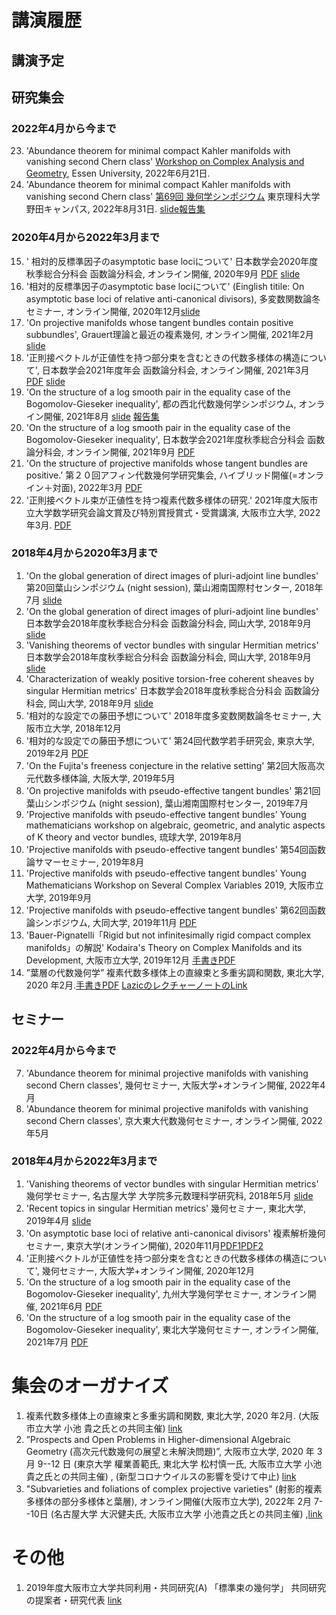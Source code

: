 
# **講演履歴**

## **講演予定**

## **研究集会**

### **2022年4月から今まで**
23. 'Abundance theorem for minimal compact Kahler manifolds with vanishing second Chern class' [Workshop on Complex Analysis and Geometry](https://grauert-tubes-2022.esaga.net), Essen University, 2022年6月21日.
24. 'Abundance theorem for minimal compact Kahler manifolds with vanishing second Chern class' [第69回 幾何学シンポジウム](https://www.mathsoc.jp/~geometry/symp_schedule/geometry_symposium_2022.html) 東京理科大学 野田キャンパス, 2022年8月31日.  [slide](https://masataka123.github.io/blog3/pdf/2022_08_31_Geometry_Symp_2022_slide.pdf)[報告集](https://masataka123.github.io/blog3/pdf/2022_07_20_Geometry_Symp_2022.pdf)


### **2020年4月から2022年3月まで**
15. ' 相対的反標準因子のasymptotic base lociについて' 日本数学会2020年度秋季総合分科会 函数論分科会, オンライン開催, 2020年9月 [PDF](https://masataka123.github.io/blog3/pdf/2020_09_22_P.pdf) [slide](https://masataka123.github.io/blog3/pdf/2020_09_22.pdf) 
16. '相対的反標準因子のasymptotic base lociについて' (Einglish titile: On asymptotic base loci of relative anti-canonical divisors), 多変数関数論冬セミナー, オンライン開催, 2020年12月[slide](https://masataka123.github.io/blog3/pdf/2020_12_17.pdf)
17. 'On projective manifolds whose tangent bundles contain positive subbundles', Grauert理論と最近の複素幾何, オンライン開催, 2021年2月 [slide](https://masataka123.github.io/blog3/pdf/2021_02_06.pdf)
18. '正則接ベクトルが正値性を持つ部分束を含むときの代数多様体の構造について', 日本数学会2021年度年会 函数論分科会, オンライン開催, 2021年3月 [PDF](https://masataka123.github.io/blog3/pdf/2021_03_12_P.pdf) [slide](https://masataka123.github.io/blog3/pdf/2021_03_12.pdf)
19. 'On the structure of a log smooth pair in the equality case of the Bogomolov-Gieseker inequality', 都の西北代数幾何学シンポジウム, オンライン開催, 2021年8月 [slide](https://masataka123.github.io/blog3/pdf/2021_08_20.pdf) [報告集](https://masataka123.github.io/blog3/pdf/2021_10_31.pdf)
20. 'On the structure of a log smooth pair in the equality case of the Bogomolov-Gieseker inequality', 日本数学会2021年度秋季総合分科会 函数論分科会, オンライン開催, 2021年9月 [PDF](https://masataka123.github.io/blog3/pdf/2021_09_20.pdf)
21. 'On the structure of projective manifolds whose tangent bundles are positive.' 第２０回アフィン代数幾何学研究集会, ハイブリッド開催(=オンライン＋対面), 2022年3月 [PDF](https://masataka123.github.io/blog3/pdf/2022_03_02.pdf)
22. '正則接ベクトル束が正値性を持つ複素代数多様体の研究.' 2021年度大阪市立大学数学研究会論文賞及び特別賞授賞式・受賞講演, 大阪市立大学, 2022年3月. [PDF](https://masataka123.github.io/blog3/pdf/2022_03_16.pdf)

### **2018年4月から2020年3月まで**
1. 'On the global generation of direct images of pluri-adjoint line bundles' 第20回葉山シンポジウム (night session), 葉山湘南国際村センター, 2018年7月 [slide](https://masataka123.github.io/blog3/pdf/2018_07_16.pdf)
2. 'On the global generation of direct images of pluri-adjoint line bundles' 日本数学会2018年度秋季総合分科会 函数論分科会, 岡山大学, 2018年9月 [slide](https://masataka123.github.io/blog3/pdf/2018_09_24_g.pdf)
3. 'Vanishing theorems of vector bundles with singular Hermitian metrics' 日本数学会2018年度秋季総合分科会 函数論分科会, 岡山大学, 2018年9月 [slide](https://masataka123.github.io/blog3/pdf/2018_09_24_vani.pdf)
4. 'Characterization of weakly positive torsion-free coherent sheaves by singular Hermitian metrics' 日本数学会2018年度秋季総合分科会 函数論分科会, 岡山大学, 2018年9月 [slide](https://masataka123.github.io/blog3/pdf/2018_09_24_weak.pdf)
5. '相対的な設定での藤田予想について' 2018年度多変数関数論冬セミナー, 大阪市立大学, 2018年12月 
6. '相対的な設定での藤田予想について' 第24回代数学若手研究会, 東京大学, 2019年2月 [PDF](https://masataka123.github.io/blog3/pdf/2019_02_18_hokoku.pdf)
7. 'On the Fujita's freeness conjecture in the relative setting' 第2回大阪高次元代数多様体論, 大阪大学, 2019年5月 
8. 'On projective manifolds with pseudo-effective tangent bundles' 第21回葉山シンポジウム (night session), 葉山湘南国際村センター, 2019年7月
9. 'Projective manifolds with pseudo-effective tangent bundles' Young mathematicians workshop on algebraic, geometric, and analytic aspects of K theory and vector bundles, 琉球大学, 2019年8月
10. 'Projective manifolds with pseudo-effective tangent bundles' 第54回函数論サマーセミナー, 2019年8月
11. 'Projective manifolds with pseudo-effective tangent bundles' Young Mathematicians Workshop on Several Complex Variables 2019, 大阪市立大学, 2019年9月
12. 'Projective manifolds with pseudo-effective tangent bundles' 第62回函数論シンポジウム, 大同大学, 2019年11月 [PDF](https://masataka123.github.io/blog3/pdf/2019_11_02.pdf)
13. 'Bauer-Pignatelli「Rigid but not infinitesimally rigid compact complex manifolds」の解説' Kodaira's Theory on Complex Manifolds and its Development, 大阪市立大学, 2019年12月 [手書きPDF](https://masataka123.github.io/blog3/pdf/2019_12_09_Bauer.pdf)
14. ”葉層の代数幾何学” 複素代数多様体上の直線束と多重劣調和関数, 東北大学, 2020 年2月.[手書きPDF](https://masataka123.github.io/blog3/pdf/2020_02_19_foliation.pdf)
[LazicのレクチャーノートのLink](https://www.math.uni-sb.de/ag/lazic/teach/foliation.pdf)


## **セミナー**
### **2022年4月から今まで**
7. 'Abundance theorem for minimal projective manifolds with vanishing second Chern classes', 幾何セミナー, 大阪大学+オンライン開催, 2022年4月
8. 'Abundance theorem for minimal projective manifolds with vanishing second Chern classes', 京大東大代数幾何セミナー, オンライン開催, 2022年5月

### **2018年4月から2022年3月まで**
1.  'Vanishing theorems of vector bundles with singular Hermitian metrics' 幾何学セミナー, 名古屋大学 大学院多元数理科学研究科,  2018年5月 [slide](https://masataka123.github.io/blog3/pdf/2018_05_29.pdf)
2. 'Recent topics in singular Hermitian metrics' 幾何セミナー, 東北大学, 2019年4月 [slide](https://masataka123.github.io/blog3/pdf/2019_04_16.pdf)
3. 'On asymptotic base loci of relative anti-canonical divisors' 複素解析幾何セミナー, 東京大学(オンライン開催), 2020年11月[PDF1](https://masataka123.github.io/blog3/pdf/2020_11_30_1.pdf)[PDF2](https://masataka123.github.io/blog3/pdf/2020_11_30_2.pdf)
4. '正則接ベクトルが正値性を持つ部分束を含むときの代数多様体の構造について', 幾何セミナー, 大阪大学+オンライン開催, 2020年12月
5. 'On the structure of a log smooth pair in the equality case of the Bogomolov-Gieseker inequality', 九州大学幾何学セミナー, オンライン開催, 2021年6月 [PDF](https://masataka123.github.io/blog3/pdf/2021_06_25.pdf)
6. 'On the structure of a log smooth pair in the equality case of the Bogomolov-Gieseker inequality', 東北大学幾何セミナー, オンライン開催, 2021年7月 [PDF](https://masataka123.github.io/blog3/pdf/2021_07_13.pdf)


# **集会のオーガナイズ**
1. 複素代数多様体上の直線束と多重劣調和関数, 東北大学, 2020 年2月. (大阪市立大学 小池 貴之氏との共同主催) [link](https://tkoike.com/conf_2020/2020Febtouhoku.html)
2. ”Prospects and Open Problems in Higher-dimensional Algebraic Geometry (高次元代数幾何の展望と未解決問題)”, 大阪市立大学, 2020 年 3 月 9--12 日 (東京大学 權業善範氏, 東北大学 松村慎一氏, 大阪市立大学 小池貴之氏との共同主催) , (新型コロナウイルスの影響を受けて中止) [link](http://ktakayuki.github.io/conf2019_2/phdagop.html)
3. "Subvarieties and foliations of complex projective varieties" (射影的複素多様体の部分多様体と葉層), オンライン開催(大阪市立大学), 2022年 2月 7--10日 (名古屋大学 大沢健夫氏, 大阪市立大学 小池貴之氏との共同主催) ,[link](https://tkoike.com/conf_2021/2022Feb.html)

# **その他**
1. 2019年度大阪市立大学共同利用・共同研究(A) 「標準束の幾何学」 共同研究の提案者・研究代表 [link](http://www.sci.osaka-cu.ac.jp/OCAMI/joint/joint-usage.html)  